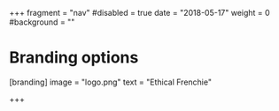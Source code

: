 +++
fragment = "nav"
#disabled = true
date = "2018-05-17"
weight = 0
#background = ""

# Branding options
[branding]
  image = "logo.png"
  text = "Ethical Frenchie"

+++
